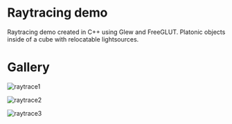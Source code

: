 # Raytracing demo

Raytracing demo created in C++ using Glew and FreeGLUT.
Platonic objects inside of a cube with relocatable lightsources.

# Gallery

![raytrace1](https://github.com/Stellaway/Raytracing/assets/40556813/fecd6ed3-ee0e-4810-b909-c50c54ce9716)

![raytrace2](https://github.com/Stellaway/Raytracing/assets/40556813/82ff45f8-e16e-41b7-aeca-3eae273f22d5)

![raytrace3](https://github.com/Stellaway/Raytracing/assets/40556813/3056072f-4a6a-43be-a95a-19af60166ec7)
